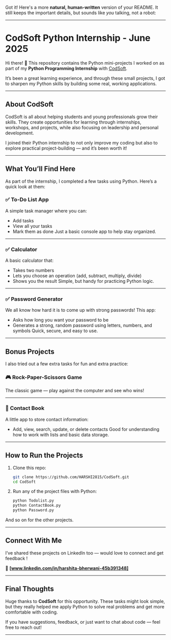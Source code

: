 Got it! Here's a more **natural, human-written** version of your README. It still keeps the important details, but sounds like *you* talking, not a robot:

---

# CodSoft Python Internship - June 2025

Hi there! 👋
This repository contains the Python mini-projects I worked on as part of my **Python Programming Internship** with [CodSoft](https://www.codsoft.in).

It’s been a great learning experience, and through these small projects, I got to sharpen my Python skills by building some real, working applications.

---

## About CodSoft

CodSoft is all about helping students and young professionals grow their skills. They create opportunities for learning through internships, workshops, and projects, while also focusing on leadership and personal development.

I joined their Python internship to not only improve my coding but also to explore practical project-building — and it’s been worth it!

---

## What You’ll Find Here

As part of the internship, I completed a few tasks using Python. Here’s a quick look at them:

### ✅ **To-Do List App**

A simple task manager where you can:

* Add tasks
* View all your tasks
* Mark them as done
  Just a basic console app to help stay organized.

---

### ✅ **Calculator**

A basic calculator that:

* Takes two numbers
* Lets you choose an operation (add, subtract, multiply, divide)
* Shows you the result
  Simple, but handy for practicing Python logic.

---

### ✅ **Password Generator**

We all know how hard it is to come up with strong passwords!
This app:

* Asks how long you want your password to be
* Generates a strong, random password using letters, numbers, and symbols
  Quick, secure, and easy to use.

---

## Bonus Projects

I also tried out a few extra tasks for fun and extra practice:

### 🎮 **Rock-Paper-Scissors Game**

The classic game — play against the computer and see who wins!

---

### 📒 **Contact Book**

A little app to store contact information:

* Add, view, search, update, or delete contacts
  Good for understanding how to work with lists and basic data storage.

---

## How to Run the Projects

1. Clone this repo:

   ```bash
   git clone https://github.com/HARSHI2815/CodSoft.git
   cd CodSoft
   ```

2. Run any of the project files with Python:

   ```bash
   python Todolist.py
   python ContactBook.py
   python Password.py
   ```

And so on for the other projects.

---

## Connect With Me

I’ve shared these projects on LinkedIn too — would love to connect and get feedback !

🔗 **\[www.linkedin.com/in/harshita-bherwani-45b391348]**

---

## Final Thoughts

Huge thanks to **CodSoft** for this opportunity. These tasks might look simple, but they really helped me apply Python to solve real problems and get more comfortable with coding.

If you have suggestions, feedback, or just want to chat about code — feel free to reach out!

---
